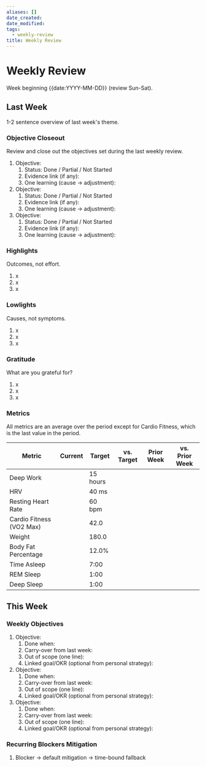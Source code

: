 ```yaml
---
aliases: []
date_created:
date_modified:
tags:
  - weekly-review
title: Weekly Review
---
```


# Weekly Review

Week beginning {{date:YYYY-MM-DD}} (review Sun-Sat).

## Last Week

1-2 sentence overview of last week's theme.

### Objective Closeout

Review and close out the objectives set during the last weekly review.

1. Objective:
	 1. Status: Done / Partial / Not Started
	 2. Evidence link (if any):
	 3. One learning (cause → adjustment):
2. Objective:
	 1. Status: Done / Partial / Not Started
	 2. Evidence link (if any):
	 3. One learning (cause → adjustment):
3. Objective:
	 1. Status: Done / Partial / Not Started
	 2. Evidence link (if any):
	 3. One learning (cause → adjustment):

### Highlights

Outcomes, not effort.

1. x
2. x
3. x

### Lowlights

Causes, not symptoms.

1. x
2. x
3. x

### Gratitude

What are you grateful for?

1. x
2. x
3. x

### Metrics

All metrics are an average over the period except for Cardio Fitness, which is the last value in the period.

| Metric                   | Current | Target   | vs. Target | Prior Week | vs. Prior Week |
| ------------------------ | ------- | -------- | ---------- | ---------- | -------------- |
| Deep Work                |         | 15 hours |            |            |                |
| HRV                      |         | 40 ms    |            |            |                |
| Resting Heart Rate       |         | 60 bpm   |            |            |                |
| Cardio Fitness (VO2 Max) |         | 42.0     |            |            |                |
| Weight                   |         | 180.0    |            |            |                |
| Body Fat Percentage      |         | 12.0%    |            |            |                |
| Time Asleep              |         | 7:00     |            |            |                |
| REM Sleep                |         | 1:00     |            |            |                |
| Deep Sleep               |         | 1:00     |            |            |                |

## This Week

### Weekly Objectives

1. Objective:
	 1. Done when:
	 2. Carry-over from last week:
	 3. Out of scope (one line):
	 4. Linked goal/OKR (optional from personal strategy):
2. Objective:
	 1. Done when:
	 2. Carry-over from last week:
	 3. Out of scope (one line):
	 4. Linked goal/OKR (optional from personal strategy):
3. Objective:
	 1. Done when:
	 2. Carry-over from last week:
	 3. Out of scope (one line):
	 4. Linked goal/OKR (optional from personal strategy):

### Recurring Blockers Mitigation

1. Blocker → default mitigation → time-bound fallback
